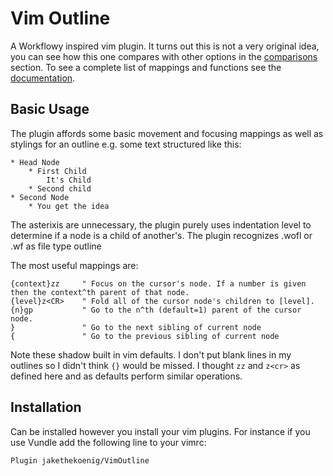 # Vim Outline

A Workflowy inspired vim plugin. It turns out this is not a very original idea, you can see how this one compares with other options in the [comparisons](doc/Comparison.md) section. To see a complete list of mappings and functions see the [documentation](doc/vimoutline.txt).

## Basic Usage

The plugin affords some basic movement and focusing mappings as well as stylings for an outline e.g. some text structured like this:
```
* Head Node
    * First Child
        It's Child
    * Second child
* Second Node
    * You get the idea
```
The asterixis are unnecessary, the plugin purely uses indentation level to determine if a node is a child of another's. The plugin recognizes .wofl or .wf as file type outline

The most useful mappings are:
``` vimscript
{context}zz     " Focus on the cursor's node. If a number is given then the context^th parent of that node.
{level}z<CR>    " Fold all of the cursor node's children to [level].
{n}gp           " Go to the n^th (default=1) parent of the cursor node.
}               " Go to the next sibling of current node
{               " Go to the previous sibling of current node
```
Note these shadow built in vim defaults. I don't put blank lines in my outlines so I didn't think `{}` would be missed. I thought `zz` and `z<cr>` as defined here and as defaults perform similar operations.

## Installation

Can be installed however you install your vim plugins. For instance if you use Vundle add the following line to your vimrc:
```
Plugin jakethekoenig/VimOutline
```

